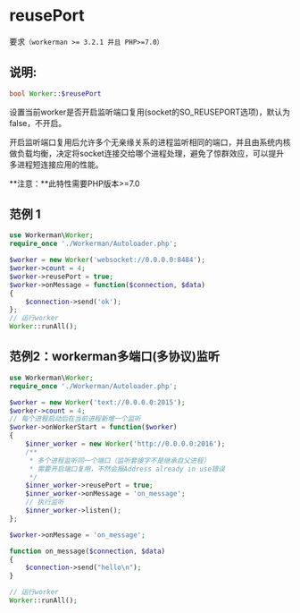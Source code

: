 # reusePort
要求```（workerman >= 3.2.1 并且 PHP>=7.0）```

## 说明:

```php
bool Worker::$reusePort
```

设置当前worker是否开启监听端口复用(socket的SO_REUSEPORT选项)，默认为false，不开启。

开启监听端口复用后允许多个无亲缘关系的进程监听相同的端口，并且由系统内核做负载均衡，决定将socket连接交给哪个进程处理，避免了惊群效应，可以提升多进程短连接应用的性能。

**注意：**此特性需要PHP版本>=7.0


## 范例 1

```php
use Workerman\Worker;
require_once './Workerman/Autoloader.php';

$worker = new Worker('websocket://0.0.0.0:8484');
$worker->count = 4;
$worker->reusePort = true;
$worker->onMessage = function($connection, $data)
{
    $connection->send('ok');
};
// 运行worker
Worker::runAll();
```

## 范例2：workerman多端口(多协议)监听
```php
use Workerman\Worker;
require_once './Workerman/Autoloader.php';

$worker = new Worker('text://0.0.0.0:2015');
$worker->count = 4;
// 每个进程启动后在当前进程新增一个监听
$worker->onWorkerStart = function($worker)
{
    $inner_worker = new Worker('http://0.0.0.0:2016');
    /**
     * 多个进程监听同一个端口（监听套接字不是继承自父进程）
     * 需要开启端口复用，不然会报Address already in use错误
     */
    $inner_worker->reusePort = true;
    $inner_worker->onMessage = 'on_message';
    // 执行监听
    $inner_worker->listen();
};

$worker->onMessage = 'on_message';

function on_message($connection, $data)
{
    $connection->send("hello\n");
}

// 运行worker
Worker::runAll();
```
